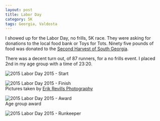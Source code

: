```yaml
---
layout: post
title: Labor Day
category: 5K
tags: Georgia, Valdosta
---
```

I showed up for the Labor Day, no frills, 5K race. They were asking for donations to the local food bank or Toys for Tots. Ninety five pounds of food was donated to the [Second Harvest of South Georgia](http://feedingsga.org/).

There was a decent turn out, of 87 runners, for a no frills event. I placed 2nd in my age group with a time of 23:20.

![2015 Labor Day 2015 - Start]({{site.url}}/files/2015-09-07-labor-day-start.jpg)

![2015 Labor Day 2015 - Finish]({{site.url}}/files/2015-09-07-labor-day-finish.jpg)<br>Pictures taken by [Erik Revills Photography](http://erikrevillsphotography.pixieset.com/toddsmootbarnes100year5k/)

![2015 Labor Day 2015 - Award]({{site.url}}/files/2015-09-07-labor-day-award.jpg)<br>Age group award

![2015 Labor Day 2015 - Runkeeper]({{site.url}}/files/2015-09-07-labor-day-runkeeper.png)<br>

